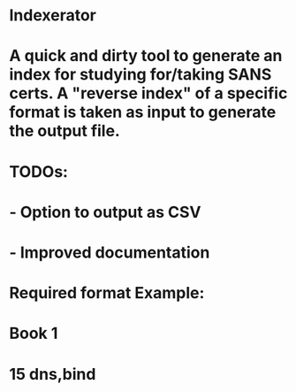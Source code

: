# Indexerator
# A quick and dirty tool to generate an index for studying for/taking SANS certs. A "reverse index" of a specific format is taken as input to generate the output file.

# TODOs:
# - Option to output as CSV
# - Improved documentation

# Required format Example:
#
# Book  1
# 15  dns,bind